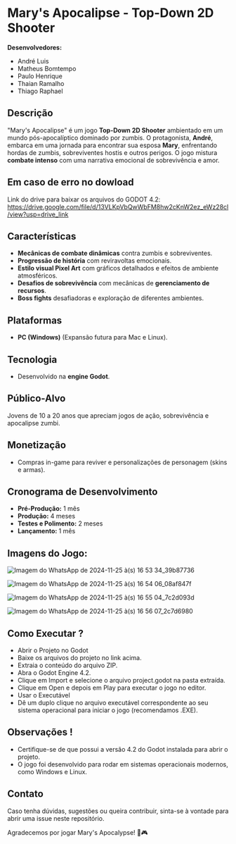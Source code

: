 # Mary's Apocalipse - Top-Down 2D Shooter

**Desenvolvedores:**  
- André Luis  
- Matheus Bomtempo  
- Paulo Henrique  
- Thaian Ramalho  
- Thiago Raphael  

## Descrição
"Mary's Apocalipse" é um jogo **Top-Down 2D Shooter** ambientado em um mundo pós-apocalíptico dominado por zumbis. O protagonista, **André**, embarca em uma jornada para encontrar sua esposa **Mary**, enfrentando hordas de zumbis, sobreviventes hostis e outros perigos. O jogo mistura **combate intenso** com uma narrativa emocional de sobrevivência e amor.

## Em caso de erro no dowload
Link do drive para baixar os arquivos do GODOT 4.2: https://drive.google.com/file/d/13VLKpVbQwWbFM8hw2cKnW2ez_eWz28cl/view?usp=drive_link
## Características
- **Mecânicas de combate dinâmicas** contra zumbis e sobreviventes.
- **Progressão de história** com reviravoltas emocionais.
- **Estilo visual Pixel Art** com gráficos detalhados e efeitos de ambiente atmosféricos.
- **Desafios de sobrevivência** com mecânicas de **gerenciamento de recursos**.
- **Boss fights** desafiadoras e exploração de diferentes ambientes.

## Plataformas
- **PC (Windows)** (Expansão futura para Mac e Linux).

## Tecnologia
- Desenvolvido na **engine Godot**.

## Público-Alvo
Jovens de 10 a 20 anos que apreciam jogos de ação, sobrevivência e apocalipse zumbi.

## Monetização
- Compras in-game para reviver e personalizações de personagem (skins e armas).

## Cronograma de Desenvolvimento
- **Pré-Produção:** 1 mês
- **Produção:** 4 meses
- **Testes e Polimento:** 2 meses
- **Lançamento:** 1 mês
## Imagens do Jogo:
![Imagem do WhatsApp de 2024-11-25 à(s) 16 53 34_39b87736](https://github.com/user-attachments/assets/3f8aefe4-fc14-4e84-9588-8f54768ea55b)

![Imagem do WhatsApp de 2024-11-25 à(s) 16 54 06_08af847f](https://github.com/user-attachments/assets/2d2c7ac6-348e-4557-a651-6037287c0f24)

![Imagem do WhatsApp de 2024-11-25 à(s) 16 55 04_7c2d093d](https://github.com/user-attachments/assets/8f62fee0-5ab8-4db2-b932-93b86b71f1b0)

![Imagem do WhatsApp de 2024-11-25 à(s) 16 56 07_2c7d6980](https://github.com/user-attachments/assets/cc2cb91a-5c82-47e6-896f-cf4dc2e31d66)
## Como Executar ?
- Abrir o Projeto no Godot
- Baixe os arquivos do projeto no link acima.
- Extraia o conteúdo do arquivo ZIP.
- Abra o Godot Engine 4.2.
- Clique em Import e selecione o arquivo project.godot na pasta extraída.
- Clique em Open e depois em Play para executar o jogo no editor.
- Usar o Executável
- Dê um duplo clique no arquivo executável correspondente ao seu sistema operacional para iniciar o jogo (recomendamos .EXE).
## Observações !
- Certifique-se de que possui a versão 4.2 do Godot instalada para abrir o projeto.
- O jogo foi desenvolvido para rodar em sistemas operacionais modernos, como Windows e Linux.
## Contato
Caso tenha dúvidas, sugestões ou queira contribuir, sinta-se à vontade para abrir uma issue neste repositório.

Agradecemos por jogar Mary's Apocalypse! 🚀🎮


